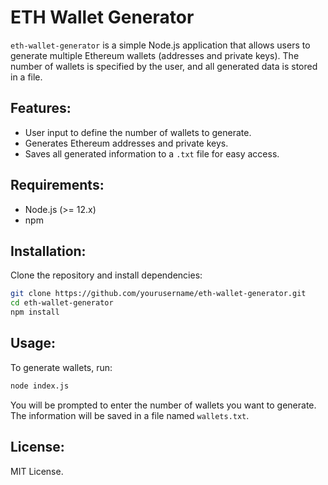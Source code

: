 
# ETH Wallet Generator

`eth-wallet-generator` is a simple Node.js application that allows users to generate multiple Ethereum wallets (addresses and private keys). The number of wallets is specified by the user, and all generated data is stored in a file.

## Features:
- User input to define the number of wallets to generate.
- Generates Ethereum addresses and private keys.
- Saves all generated information to a `.txt` file for easy access.

## Requirements:
- Node.js (>= 12.x)
- npm

## Installation:

Clone the repository and install dependencies:

```bash
git clone https://github.com/yourusername/eth-wallet-generator.git
cd eth-wallet-generator
npm install
```

## Usage:

To generate wallets, run:

```bash
node index.js
```

You will be prompted to enter the number of wallets you want to generate. The information will be saved in a file named `wallets.txt`.

## License:

MIT License.

